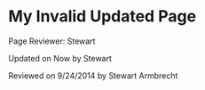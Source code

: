 My Invalid Updated Page
=======

<p class="reviewer">Page Reviewer: Stewart</p>
<p class="updated">Updated on Now by Stewart</p>
<p class="reviewed">Reviewed on 9/24/2014 by Stewart Armbrecht</p>
